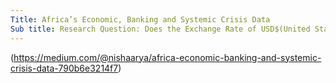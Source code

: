 ```yaml
---
Title: Africa’s Economic, Banking and Systemic Crisis Data
Sub title: Research Question: Does the Exchange Rate of USD$(United States Dollar) have an effect on Inflation Annual CPI(Consumer Price Index) Rates, which in turn cause a Banking Crisis?
---
```

(https://medium.com/@nishaarya/africa-economic-banking-and-systemic-crisis-data-790b6e3214f7)
